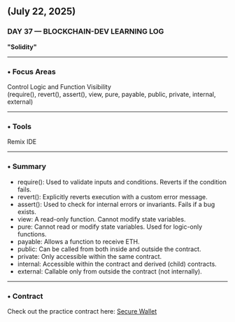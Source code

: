 ## (July 22, 2025)  
### DAY 37 — BLOCKCHAIN-DEV LEARNING LOG  
**"Solidity"**

---

### • Focus Areas  
Control Logic and Function Visibility  
(require(), revert(), assert(), view, pure, payable, public, private, internal, external)

---

### • Tools  
Remix IDE

---

### • Summary

- require(): Used to validate inputs and conditions. Reverts if the condition fails.  
- revert(): Explicitly reverts execution with a custom error message.  
- assert(): Used to check for internal errors or invariants. Fails if a bug exists.  
- view: A read-only function. Cannot modify state variables.  
- pure: Cannot read or modify state variables. Used for logic-only functions.  
- payable: Allows a function to receive ETH.  
- public: Can be called from both inside and outside the contract.  
- private: Only accessible within the same contract.  
- internal: Accessible within the contract and derived (child) contracts.  
- external: Callable only from outside the contract (not internally).

---

### • Contract  
Check out the practice contract here: [Secure Wallet](./secure_wallet.sol)